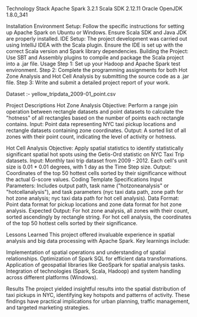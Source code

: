 Technology Stack
Apache Spark 3.2.1
Scala SDK 2.12.11
Oracle OpenJDK 1.8.0_341


Installation
Environment Setup: Follow the specific instructions for setting up Apache Spark on Ubuntu or Windows. Ensure Scala SDK and Java JDK are properly installed.
IDE Setup: The project development was carried out using IntelliJ IDEA with the Scala plugin. Ensure the IDE is set up with the correct Scala version and Spark library dependencies.
Building the Project: Use SBT and Assembly plugins to compile and package the Scala project into a .jar file.
Usage
Step 1: Set up your Hadoop and Apache Spark test environment.
Step 2: Complete the programming assignments for both Hot Zone Analysis and Hot Cell Analysis by submitting the source code as a .jar file.
Step 3: Write and submit a detailed project report of your work.

Dataset :- yellow_tripdata_2009-01_point.csv

Project Descriptions
Hot Zone Analysis
Objective: Perform a range join operation between rectangle datasets and point datasets to calculate the "hotness" of all rectangles based on the number of points each rectangle contains.
Input: Point data representing NYC taxi pickup locations and rectangle datasets containing zone coordinates.
Output: A sorted list of all zones with their point count, indicating the level of activity or hotness.

Hot Cell Analysis
Objective: Apply spatial statistics to identify statistically significant spatial hot spots using the Getis-Ord statistic on NYC Taxi Trip datasets.
Input: Monthly taxi trip dataset from 2009 - 2012. Each cell's unit size is 0.01 * 0.01 degrees, with 1 day as the Time Step size.
Output: Coordinates of the top 50 hottest cells sorted by their significance without the actual G-score values.
Coding Template Specifications
Input Parameters: Includes output path, task name ("hotzoneanalysis" or "hotcellanalysis"), and task parameters (nyc taxi data path, zone path for hot zone analysis; nyc taxi data path for hot cell analysis).
Data Format: Point data format for pickup locations and zone data format for hot zone analysis.
Expected Output: For hot zone analysis, all zones with their count, sorted ascendingly by rectangle string. For hot cell analysis, the coordinates of the top 50 hottest cells sorted by their significance.


Lessons Learned
This project offered invaluable experience in spatial analysis and big data processing with Apache Spark. Key learnings include:

Implementation of spatial operations and understanding of spatial relationships.
Optimization of Spark SQL for efficient data transformations.
Application of geospatial libraries like GeoSpark for spatial analysis tasks.
Integration of technologies (Spark, Scala, Hadoop) and system handling across different platforms (Windows).


Results
The project yielded insightful results into the spatial distribution of taxi pickups in NYC, identifying key hotspots and patterns of activity. These findings have practical implications for urban planning, traffic management, and targeted marketing strategies.
